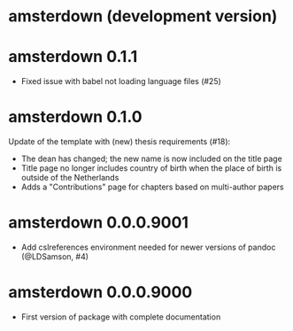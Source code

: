 # amsterdown (development version)

# amsterdown 0.1.1

* Fixed issue with babel not loading language files (#25)

# amsterdown 0.1.0

Update of the template with (new) thesis requirements (#18):

- The dean has changed; the new name is now included on the title page
- Title page no longer includes country of birth when the place of birth is
  outside of the Netherlands
- Adds a "Contributions" page for chapters based on multi-author papers

# amsterdown 0.0.0.9001

- Add cslreferences environment needed for newer versions of pandoc (@LDSamson, #4)

# amsterdown 0.0.0.9000

- First version of package with complete documentation
